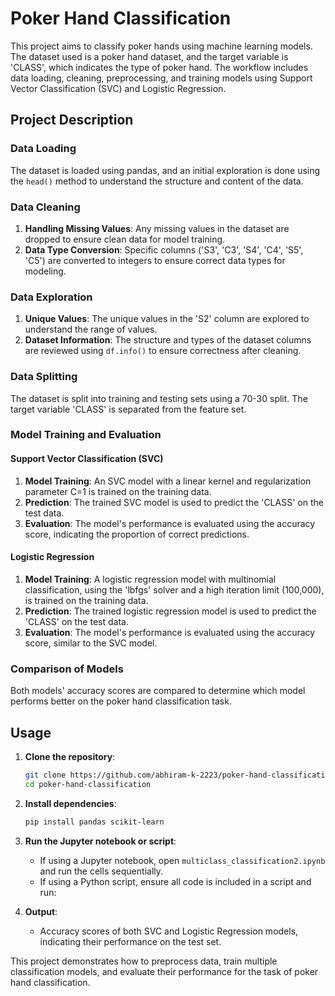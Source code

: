 # Poker Hand Classification

This project aims to classify poker hands using machine learning models. The dataset used is a poker hand dataset, and the target variable is 'CLASS', which indicates the type of poker hand. The workflow includes data loading, cleaning, preprocessing, and training models using Support Vector Classification (SVC) and Logistic Regression.

## Project Description

### Data Loading

The dataset is loaded using pandas, and an initial exploration is done using the `head()` method to understand the structure and content of the data.

### Data Cleaning

1. **Handling Missing Values**: Any missing values in the dataset are dropped to ensure clean data for model training.
2. **Data Type Conversion**: Specific columns ('S3', 'C3', 'S4', 'C4', 'S5', 'C5') are converted to integers to ensure correct data types for modeling.

### Data Exploration

1. **Unique Values**: The unique values in the 'S2' column are explored to understand the range of values.
2. **Dataset Information**: The structure and types of the dataset columns are reviewed using `df.info()` to ensure correctness after cleaning.

### Data Splitting

The dataset is split into training and testing sets using a 70-30 split. The target variable 'CLASS' is separated from the feature set.

### Model Training and Evaluation

#### Support Vector Classification (SVC)

1. **Model Training**: An SVC model with a linear kernel and regularization parameter C=1 is trained on the training data.
2. **Prediction**: The trained SVC model is used to predict the 'CLASS' on the test data.
3. **Evaluation**: The model's performance is evaluated using the accuracy score, indicating the proportion of correct predictions.

#### Logistic Regression

1. **Model Training**: A logistic regression model with multinomial classification, using the 'lbfgs' solver and a high iteration limit (100,000), is trained on the training data.
2. **Prediction**: The trained logistic regression model is used to predict the 'CLASS' on the test data.
3. **Evaluation**: The model's performance is evaluated using the accuracy score, similar to the SVC model.

### Comparison of Models

Both models' accuracy scores are compared to determine which model performs better on the poker hand classification task.

## Usage

1. **Clone the repository**:
    ```bash
    git clone https://github.com/abhiram-k-2223/poker-hand-classification.git
    cd poker-hand-classification
    ```

2. **Install dependencies**:
    ```bash
    pip install pandas scikit-learn
    ```

3. **Run the Jupyter notebook or script**:
    - If using a Jupyter notebook, open `multiclass_classification2.ipynb` and run the cells sequentially.
    - If using a Python script, ensure all code is included in a script and run:

4. **Output**:
    - Accuracy scores of both SVC and Logistic Regression models, indicating their performance on the test set.

This project demonstrates how to preprocess data, train multiple classification models, and evaluate their performance for the task of poker hand classification.
